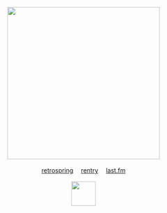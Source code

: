 <p align="center">
  <img src="https://i.ibb.co/sJQLhKm/beautiful.jpg" height=350>
  <br><br><a href="https://retrospring.net/Lacerate">retrospring</a>  
  <a href="https://rentry.co/BIadee">rentry</a>  <a href="https://last.fm/user/IHateMemphis">last.fm</a>
  <br><br><img src="https://i.ibb.co/kx31MJ4/smd.png" height=56>
</p>
